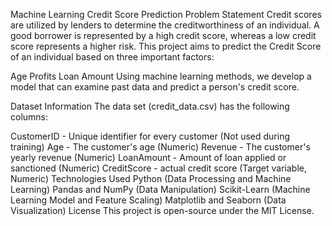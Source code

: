 Machine Learning Credit Score Prediction
Problem Statement
Credit scores are utilized by lenders to determine the creditworthiness of an individual. A good borrower is represented by a high credit score, whereas a low credit score represents a higher risk. This project aims to predict the Credit Score of an individual based on three important factors:

Age
Profits
Loan Amount
Using machine learning methods, we develop a model that can examine past data and predict a person's credit score.

Dataset Information
The data set (credit_data.csv) has the following columns:

CustomerID - Unique identifier for every customer (Not used during training)
Age - The customer's age (Numeric)
Revenue - The customer's yearly revenue (Numeric)
LoanAmount - Amount of loan applied or sanctioned (Numeric)
CreditScore - actual credit score (Target variable, Numeric)
Technologies Used
Python (Data Processing and Machine Learning)
Pandas and NumPy (Data Manipulation) Scikit-Learn (Machine Learning Model and Feature Scaling) Matplotlib and Seaborn (Data Visualization)
License
This project is open-source under the MIT License.

